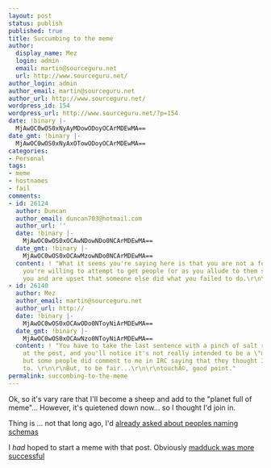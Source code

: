 ```yaml
---
layout: post
status: publish
published: true
title: Succumbing to the meme
author:
  display_name: Mez
  login: admin
  email: martin@sourceguru.net
  url: http://www.sourceguru.net/
author_login: admin
author_email: martin@sourceguru.net
author_url: http://www.sourceguru.net/
wordpress_id: 154
wordpress_url: http://www.sourceguru.net/?p=154
date: !binary |-
  MjAwOC0wOS0xNyAyMDowODoyOCArMDEwMA==
date_gmt: !binary |-
  MjAwOC0wOS0xNyAxOTowODoyOCArMDEwMA==
categories:
- Personal
tags:
- meme
- hostnames
- fail
comments:
- id: 26124
  author: Duncan
  author_email: duncan703@hotmail.com
  author_url: ''
  date: !binary |-
    MjAwOC0wOS0xOCAwNDowNDo0NCArMDEwMA==
  date_gmt: !binary |-
    MjAwOC0wOS0xOCAwMzowNDo0NCArMDEwMA==
  content: ! "What it seems you're saying here is that you are not a follower, but
    you're willing to attempt to get people (or as you allude to them sheep) to follow
    you and are upset that someone else did what you failed to do.\r\n\r\nAm I wrong?"
- id: 26140
  author: Mez
  author_email: martin@sourceguru.net
  author_url: http://
  date: !binary |-
    MjAwOC0wOS0xOCAwODo0NToyNiArMDEwMA==
  date_gmt: !binary |-
    MjAwOC0wOS0xOCAwNzo0NToyNiArMDEwMA==
  content: ! "You have to take the last sentence with a pinch of salt really...\r\n\r\nLook
    at the post, and you'll notice it's not really intended to be a \"meme starter\",
    but some people did comment to me in IRC saying that they thought I was trying
    to. \r\n\r\nBut, to be fair...\r\n\r\ntouchÃ©, good point."
permalink: succombing-to-the-meme
---
```

<p>Ok, so it's vary rare that I'll become a sheep and add to the "planet full of meme"... However, it's quietened down now... so I thought I'd join in.</p>
<p>Thing is ... not that long ago, I'd <a href="http://www.sourceguru.net/archives/129">already asked about peoples naming schemas</a></p>
<p>I <em>had</em> hoped to start a meme with that post. Obviously <a href="http://madduck.net/blog/2008.09.12:doom/">madduck was more successful</a></p>
